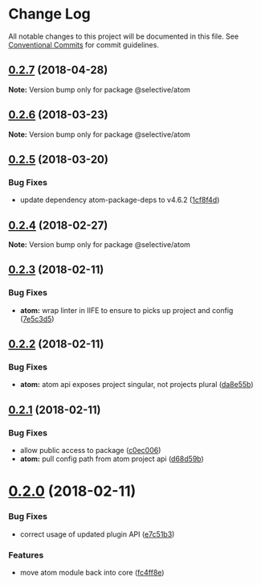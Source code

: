 # Change Log

All notable changes to this project will be documented in this file.
See [Conventional Commits](https://conventionalcommits.org) for commit guidelines.

<a name="0.2.7"></a>
## [0.2.7](https://github.com/ChristianMurphy/selective/compare/v0.2.6...v0.2.7) (2018-04-28)




**Note:** Version bump only for package @selective/atom

<a name="0.2.6"></a>
## [0.2.6](https://github.com/ChristianMurphy/selective/compare/v0.2.5...v0.2.6) (2018-03-23)




**Note:** Version bump only for package @selective/atom

<a name="0.2.5"></a>
## [0.2.5](https://github.com/ChristianMurphy/selective/compare/v0.2.4...v0.2.5) (2018-03-20)


### Bug Fixes

* update dependency atom-package-deps to v4.6.2 ([1cf8f4d](https://github.com/ChristianMurphy/selective/commit/1cf8f4d))




<a name="0.2.4"></a>
## [0.2.4](https://github.com/ChristianMurphy/selective/compare/v0.2.3...v0.2.4) (2018-02-27)




**Note:** Version bump only for package @selective/atom

<a name="0.2.3"></a>
## [0.2.3](https://github.com/ChristianMurphy/selective/compare/v0.2.2...v0.2.3) (2018-02-11)


### Bug Fixes

* **atom:** wrap linter in IIFE to ensure to picks up project and config ([7e5c3d5](https://github.com/ChristianMurphy/selective/commit/7e5c3d5))




<a name="0.2.2"></a>
## [0.2.2](https://github.com/ChristianMurphy/selective/compare/v0.2.1...v0.2.2) (2018-02-11)


### Bug Fixes

* **atom:** atom api exposes project singular, not projects plural ([da8e55b](https://github.com/ChristianMurphy/selective/commit/da8e55b))




<a name="0.2.1"></a>
## [0.2.1](https://github.com/ChristianMurphy/selective/compare/v0.2.0...v0.2.1) (2018-02-11)


### Bug Fixes

* allow public access to package ([c0ec006](https://github.com/ChristianMurphy/selective/commit/c0ec006))
* **atom:** pull config path from atom project api ([d68d59b](https://github.com/ChristianMurphy/selective/commit/d68d59b))




<a name="0.2.0"></a>

# [0.2.0](https://github.com/ChristianMurphy/selective/compare/v0.1.2...v0.2.0) (2018-02-11)

### Bug Fixes

* correct usage of updated plugin API ([e7c51b3](https://github.com/ChristianMurphy/selective/commit/e7c51b3))

### Features

* move atom module back into core ([fc4ff8e](https://github.com/ChristianMurphy/selective/commit/fc4ff8e))
